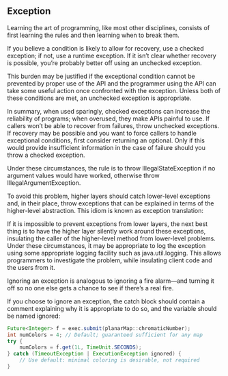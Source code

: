 

## Exception

Learning the art of programming, like most other disciplines, consists of first learning the rules and then learning when to break them.

If you believe a condition is likely to allow for recovery, use a checked exception; 
if not, use a runtime exception. 
If it isn’t clear whether recovery is possible, you’re probably better off using an unchecked exception.


This burden may be justified 
if the exceptional condition cannot be prevented by proper use of the API 
and the programmer using the API can take some useful action once confronted with the exception. 
Unless both of these conditions are met, an unchecked exception is appropriate. 


In summary, when used sparingly, checked exceptions can increase the reliability of programs; 
when overused, they make APIs painful to use. 
If callers won’t be able to recover from failures, throw unchecked exceptions. 
If recovery may be possible and you want to force callers to handle exceptional conditions, 
first consider returning an optional. 
Only if this would provide insufficient information in the case of failure should you throw a checked exception.


Under these circumstances, 
the rule is to throw IllegalStateException if no argument values would have worked,
otherwise throw IllegalArgumentException.


To avoid this problem, higher layers should catch lower-level exceptions and, 
in their place, throw exceptions that can be explained in terms of the higher-level abstraction.
This idiom is known as exception translation:


If it is impossible to prevent exceptions from lower layers, 
the next best thing is to have the higher layer silently work around these exceptions,
insulating the caller of the higher-level method from lower-level problems. 
Under these circumstances, it may be appropriate to log the exception using some appropriate logging facility such as java.util.logging. 
This allows programmers to investigate the problem, while insulating client code and the users from it.


Ignoring an exception is analogous to ignoring a fire alarm—and turning it off so no one else gets a chance to see if there’s a real fire. 


If you choose to ignore an exception, 
the catch block should contain a comment explaining why it is appropriate to do so, 
and the variable should be named ignored:

```java
Future<Integer> f = exec.submit(planarMap::chromaticNumber);
int numColors = 4; // Default; guaranteed sufficient for any map
try {
    numColors = f.get(1L, TimeUnit.SECONDS);
} catch (TimeoutException | ExecutionException ignored) {
    // Use default: minimal coloring is desirable, not required
}
```